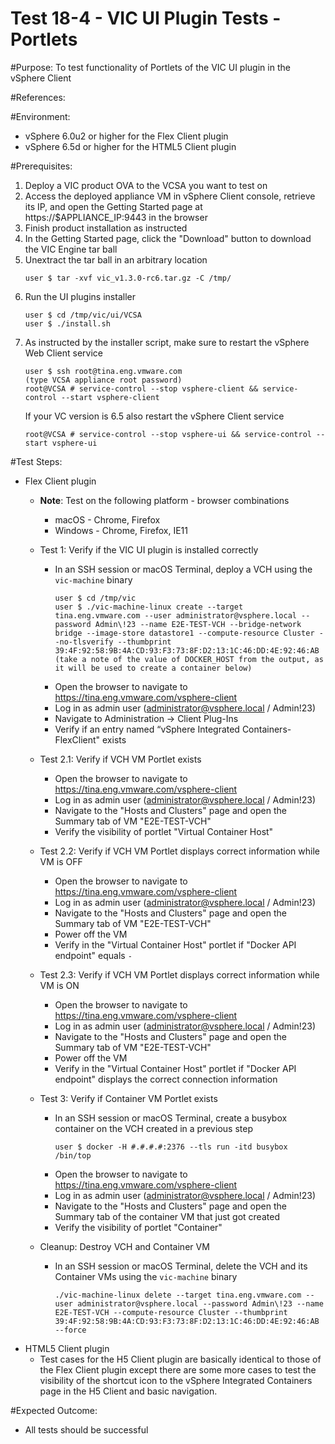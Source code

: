 Test 18-4 - VIC UI Plugin Tests - Portlets
======

#Purpose:
To test functionality of Portlets of the VIC UI plugin in the vSphere Client

#References:

#Environment:
* vSphere 6.0u2 or higher for the Flex Client plugin
* vSphere 6.5d or higher for the HTML5 Client plugin

#Prerequisites:
1. Deploy a VIC product OVA to the VCSA you want to test on
2. Access the deployed appliance VM in vSphere Client console, retrieve its IP, and open the Getting Started page at https://$APPLIANCE_IP:9443 in the browser
3. Finish product installation as instructed
4. In the Getting Started page, click the "Download" button to download the VIC Engine tar ball
5. Unextract the tar ball in an arbitrary location
    ```
    user $ tar -xvf vic_v1.3.0-rc6.tar.gz -C /tmp/
    ```
6. Run the UI plugins installer
    ```
    user $ cd /tmp/vic/ui/VCSA
    user $ ./install.sh
    ```
7. As instructed by the installer script, make sure to restart the vSphere Web Client service
    ```
    user $ ssh root@tina.eng.vmware.com
    (type VCSA appliance root password)
    root@VCSA # service-control --stop vsphere-client && service-control --start vsphere-client
    ```
    If your VC version is 6.5 also restart the vSphere Client service
    ```
    root@VCSA # service-control --stop vsphere-ui && service-control --start vsphere-ui
    ```

#Test Steps:
- Flex Client plugin
  - **Note**: Test on the following platform - browser combinations
    - macOS - Chrome, Firefox
    - Windows - Chrome, Firefox, IE11
  - Test 1: Verify if the VIC UI plugin is installed correctly
    - In an SSH session or macOS Terminal, deploy a VCH using the `vic-machine` binary
      ```
      user $ cd /tmp/vic
      user $ ./vic-machine-linux create --target tina.eng.vmware.com --user administrator@vsphere.local --password Admin\!23 --name E2E-TEST-VCH --bridge-network bridge --image-store datastore1 --compute-resource Cluster --no-tlsverify --thumbprint 39:4F:92:58:9B:4A:CD:93:F3:73:8F:D2:13:1C:46:DD:4E:92:46:AB
      (take a note of the value of DOCKER_HOST from the output, as it will be used to create a container below)
      ```
    - Open the browser to navigate to https://tina.eng.vmware.com/vsphere-client
    - Log in as admin user (administrator@vsphere.local / Admin!23)
    - Navigate to Administration -> Client Plug-Ins
    - Verify if an entry named “vSphere Integrated Containers-FlexClient" exists

  - Test 2.1: Verify if VCH VM Portlet exists
    - Open the browser to navigate to https://tina.eng.vmware.com/vsphere-client
    - Log in as admin user (administrator@vsphere.local / Admin!23)
    - Navigate to the "Hosts and Clusters" page and open the Summary tab of VM "E2E-TEST-VCH"
    - Verify the visibility of portlet "Virtual Container Host"

  - Test 2.2: Verify if VCH VM Portlet displays correct information while VM is OFF
    - Open the browser to navigate to https://tina.eng.vmware.com/vsphere-client
    - Log in as admin user (administrator@vsphere.local / Admin!23)
    - Navigate to the "Hosts and Clusters" page and open the Summary tab of VM "E2E-TEST-VCH"
    - Power off the VM
    - Verify in the "Virtual Container Host" portlet if "Docker API endpoint" equals `-`

  - Test 2.3: Verify if VCH VM Portlet displays correct information while VM is ON
    - Open the browser to navigate to https://tina.eng.vmware.com/vsphere-client
    - Log in as admin user (administrator@vsphere.local / Admin!23)
    - Navigate to the "Hosts and Clusters" page and open the Summary tab of VM "E2E-TEST-VCH"
    - Power off the VM
    - Verify in the "Virtual Container Host" portlet if "Docker API endpoint" displays the correct connection information

  - Test 3: Verify if Container VM Portlet exists
    - In an SSH session or macOS Terminal, create a busybox container on the VCH created in a previous step
      ```
      user $ docker -H #.#.#.#:2376 --tls run -itd busybox /bin/top
      ```
    - Open the browser to navigate to https://tina.eng.vmware.com/vsphere-client
    - Log in as admin user (administrator@vsphere.local / Admin!23)
    - Navigate to the "Hosts and Clusters" page and open the Summary tab of the container VM that just got created
    - Verify the visibility of portlet "Container"

  - Cleanup: Destroy VCH and Container VM
    - In an SSH session or macOS Terminal, delete the VCH and its Container VMs using the `vic-machine` binary
      ```
      ./vic-machine-linux delete --target tina.eng.vmware.com --user administrator@vsphere.local --password Admin\!23 --name E2E-TEST-VCH --compute-resource Cluster --thumbprint 39:4F:92:58:9B:4A:CD:93:F3:73:8F:D2:13:1C:46:DD:4E:92:46:AB --force
      ```
- HTML5 Client plugin
  - Test cases for the H5 Client plugin are basically identical to those of the Flex Client plugin except there are some more cases to test the visibility of the shortcut icon to the vSphere Integrated Containers page in the H5 Client and basic navigation.


#Expected Outcome:
* All tests should be successful
